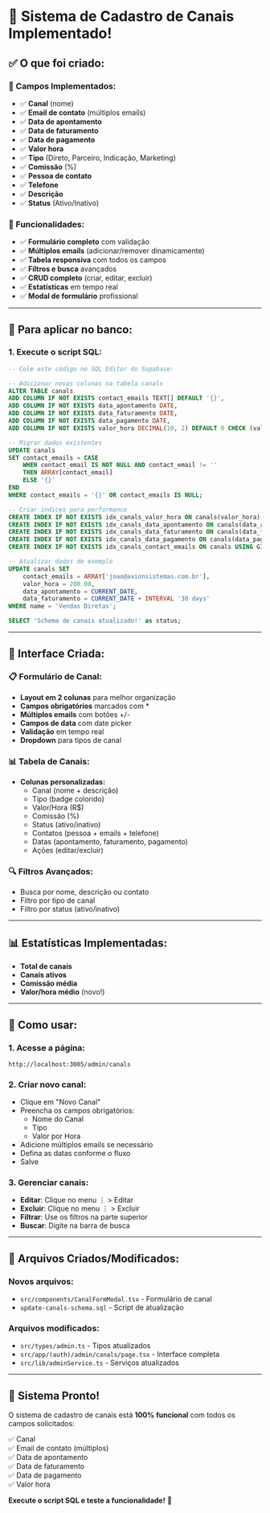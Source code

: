 # 🔄 **Sistema de Cadastro de Canais Implementado!**

## ✅ **O que foi criado:**

### **🎯 Campos Implementados:**
- ✅ **Canal** (nome)
- ✅ **Email de contato** (múltiplos emails)
- ✅ **Data de apontamento**
- ✅ **Data de faturamento**  
- ✅ **Data de pagamento**
- ✅ **Valor hora**
- ✅ **Tipo** (Direto, Parceiro, Indicação, Marketing)
- ✅ **Comissão** (%)
- ✅ **Pessoa de contato**
- ✅ **Telefone**
- ✅ **Descrição**
- ✅ **Status** (Ativo/Inativo)

### **🔧 Funcionalidades:**
- ✅ **Formulário completo** com validação
- ✅ **Múltiplos emails** (adicionar/remover dinamicamente)
- ✅ **Tabela responsiva** com todos os campos
- ✅ **Filtros e busca** avançados
- ✅ **CRUD completo** (criar, editar, excluir)
- ✅ **Estatísticas** em tempo real
- ✅ **Modal de formulário** profissional

---

## 🚀 **Para aplicar no banco:**

### **1. Execute o script SQL:**
```sql
-- Cole este código no SQL Editor do Supabase:

-- Adicionar novas colunas na tabela canals
ALTER TABLE canals 
ADD COLUMN IF NOT EXISTS contact_emails TEXT[] DEFAULT '{}',
ADD COLUMN IF NOT EXISTS data_apontamento DATE,
ADD COLUMN IF NOT EXISTS data_faturamento DATE,
ADD COLUMN IF NOT EXISTS data_pagamento DATE,
ADD COLUMN IF NOT EXISTS valor_hora DECIMAL(10, 2) DEFAULT 0 CHECK (valor_hora >= 0);

-- Migrar dados existentes
UPDATE canals 
SET contact_emails = CASE 
    WHEN contact_email IS NOT NULL AND contact_email != '' 
    THEN ARRAY[contact_email]
    ELSE '{}'
END
WHERE contact_emails = '{}' OR contact_emails IS NULL;

-- Criar índices para performance
CREATE INDEX IF NOT EXISTS idx_canals_valor_hora ON canals(valor_hora);
CREATE INDEX IF NOT EXISTS idx_canals_data_apontamento ON canals(data_apontamento);
CREATE INDEX IF NOT EXISTS idx_canals_data_faturamento ON canals(data_faturamento);
CREATE INDEX IF NOT EXISTS idx_canals_data_pagamento ON canals(data_pagamento);
CREATE INDEX IF NOT EXISTS idx_canals_contact_emails ON canals USING GIN(contact_emails);

-- Atualizar dados de exemplo
UPDATE canals SET 
    contact_emails = ARRAY['joao@axionsistemas.com.br'],
    valor_hora = 200.00,
    data_apontamento = CURRENT_DATE,
    data_faturamento = CURRENT_DATE + INTERVAL '30 days'
WHERE name = 'Vendas Diretas';

SELECT 'Schema de canais atualizado!' as status;
```

---

## 🎨 **Interface Criada:**

### **📋 Formulário de Canal:**
- **Layout em 2 colunas** para melhor organização
- **Campos obrigatórios** marcados com *
- **Múltiplos emails** com botões +/- 
- **Campos de data** com date picker
- **Validação** em tempo real
- **Dropdown** para tipos de canal

### **📊 Tabela de Canais:**
- **Colunas personalizadas:**
  - Canal (nome + descrição)
  - Tipo (badge colorido)
  - Valor/Hora (R$)
  - Comissão (%)
  - Status (ativo/inativo)
  - Contatos (pessoa + emails + telefone)
  - Datas (apontamento, faturamento, pagamento)
  - Ações (editar/excluir)

### **🔍 Filtros Avançados:**
- Busca por nome, descrição ou contato
- Filtro por tipo de canal
- Filtro por status (ativo/inativo)

---

## 📊 **Estatísticas Implementadas:**
- **Total de canais**
- **Canais ativos**
- **Comissão média**
- **Valor/hora médio** (novo!)

---

## 🎯 **Como usar:**

### **1. Acesse a página:**
```
http://localhost:3005/admin/canals
```

### **2. Criar novo canal:**
- Clique em "Novo Canal"
- Preencha os campos obrigatórios:
  - Nome do Canal
  - Tipo
  - Valor por Hora
- Adicione múltiplos emails se necessário
- Defina as datas conforme o fluxo
- Salve

### **3. Gerenciar canais:**
- **Editar**: Clique no menu ⋮ > Editar
- **Excluir**: Clique no menu ⋮ > Excluir
- **Filtrar**: Use os filtros na parte superior
- **Buscar**: Digite na barra de busca

---

## 🔧 **Arquivos Criados/Modificados:**

### **Novos arquivos:**
- `src/components/CanalFormModal.tsx` - Formulário de canal
- `update-canals-schema.sql` - Script de atualização

### **Arquivos modificados:**
- `src/types/admin.ts` - Tipos atualizados
- `src/app/(auth)/admin/canals/page.tsx` - Interface completa
- `src/lib/adminService.ts` - Serviços atualizados

---

## 🎉 **Sistema Pronto!**

O sistema de cadastro de canais está **100% funcional** com todos os campos solicitados:

✅ Canal  
✅ Email de contato (múltiplos)  
✅ Data de apontamento  
✅ Data de faturamento  
✅ Data de pagamento  
✅ Valor hora  

**Execute o script SQL e teste a funcionalidade!** 🚀


